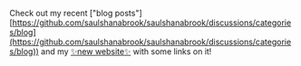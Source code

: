 Check out my recent ["blog posts"][https://github.com/saulshanabrook/saulshanabrook/discussions/categories/blog](https://github.com/saulshanabrook/saulshanabrook/discussions/categories/blog)) and my [✨new website✨](https://saul.shanabrook.com/) with some links on it!

